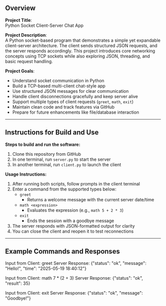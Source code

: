 ## Overview

**Project Title**:  
Python Socket Client-Server Chat App

**Project Description**:  
A Python socket-based program that demonstrates a simple yet expandable client-server architecture. The client sends structured JSON requests, and the server responds accordingly. This project introduces core networking concepts using TCP sockets while also exploring JSON, threading, and basic request handling.

**Project Goals**:  
- Understand socket communication in Python  
- Build a TCP-based multi-client chat-style app  
- Use structured JSON messages for clear communication  
- Handle client disconnections gracefully and keep server alive  
- Support multiple types of client requests (`greet`, `math`, `exit`)  
- Maintain clean code and track features via GitHub  
- Prepare for future enhancements like file/database interaction

---

## Instructions for Build and Use

**Steps to build and run the software:**

1. Clone this repository from GitHub  
2. In one terminal, run `server.py` to start the server  
3. In another terminal, run `client.py` to launch the client  

**Usage Instructions:**

1. After running both scripts, follow prompts in the client terminal  
2. Enter a command from the supported types below:  
   - `greet`  
     - Returns a welcome message with the current server date/time  
   - `math <expression>`  
     - Evaluates the expression (e.g., `math 5 + 2 * 3`)  
   - `exit`  
     - Ends the session with a goodbye message  
3. The server responds with JSON-formatted output for clarity  
4. You can close the client and reopen it to test reconnections  

---

## Example Commands and Responses
Input from Client: greet
Server Response: {"status": "ok", "message": "Hello!", "time": "2025-05-19 18:40:12"}

Input from Client: math 7 * (2 + 3)
Server Response: {"status": "ok", "result": 35}

Input from Client: exit
Server Response: {"status": "ok", "message": "Goodbye!"}